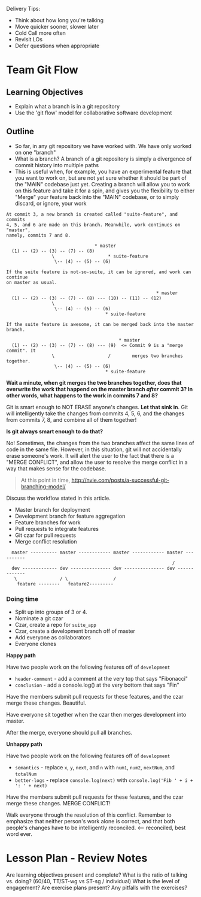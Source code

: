 Delivery Tips:

* Think about how long you're talking
* Move quicker sooner, slower later
* Cold Call more often
* Revisit LOs
* Defer questions when appropriate

# Team Git Flow

## Learning Objectives

* Explain what a branch is in a git repository
* Use the 'git flow' model for collaborative software development

## Outline

* So far, in any git repository we have worked with. We have only worked on one
  "branch"
* What is a branch? A branch of a git repository is simply a divergence of commit
  history into multiple paths
* This is useful when, for example, you have an experimental feature that you
  want to work on, but are not yet sure whether it should be part of the "MAIN"
  codebase just yet. Creating a branch will allow you to work on this feature
  and take it for a spin, and gives you the flexibility to either "Merge" your
  feature back into the "MAIN" codebase, or to simply discard, or ignore, your
  work

```
At commit 3, a new branch is created called "suite-feature", and commits
4, 5, and 6 are made on this branch. Meanwhile, work continues on "master",
namely, commits 7 and 8.

                                 * master
  (1) -- (2) -- (3) -- (7) -- (8)
                 \                    * suite-feature
                  \-- (4) -- (5) -- (6)

```

```
If the suite feature is not-so-suite, it can be ignored, and work can continue
on master as usual.

                                                        * master
  (1) -- (2) -- (3) -- (7) -- (8) --- (10) -- (11) -- (12)
                 \
                  \-- (4) -- (5) -- (6)
                                     * suite-feature

```

```
If the suite feature is awesome, it can be merged back into the master branch.

                                          * master
  (1) -- (2) -- (3) -- (7) -- (8) --- (9)  <= Commit 9 is a "merge commit". It
                 \                    /        merges two branches together.
                  \-- (4) -- (5) -- (6)
                                     * suite-feature

```

**Wait a minute, when git merges the two branches together, does that overwrite
the work that happend on the master branch *after* commit 3? In other words,
what happens to the work in commits 7 and 8?**

Git is smart enough to NOT ERASE anyone's changes. **Let that sink in**. Git
will intelligently take the changes from commits 4, 5, 6, and the changes from
commits 7, 8, and combine all of them together!

**Is git always smart enough to do that?**

No! Sometimes, the changes from the two branches affect the same lines of code
in the same file. However, in this situation, git will not accidentally erase
someone's work. It will alert the user to the fact that there is a "MERGE
CONFLICT", and allow the user to resolve the merge conflict in a way that makes
sense for the codebase.

> At this point in time, http://nvie.com/posts/a-successful-git-branching-model/

Discuss the workflow stated in this article.

* Master branch for deployment
* Development branch for feature aggregation
* Feature branches for work
* Pull requests to integrate features
* Git czar for pull requests
* Merge conflict resolution

```
  master ---------- master ------------ master ------------ master ----------
                                                              /
  dev ------------- dev --------------- dev --------------- dev -------------
   \                / \                 /
    feature --------   feature2---------
```

### Doing time

* Split up into groups of 3 or 4.
* Nominate a git czar
* Czar, create a repo for `suite_app`
* Czar, create a development branch off of master
* Add everyone as collaborators
* Everyone clones

**Happy path**

Have two people work on the following features off of `development`

* `header-comment` - add a comment at the very top that says "Fibonacci"
* `conclusion` - add a console.log() at the very bottom that says "Fin"

Have the members submit pull requests for these features, and the czar merge
these changes. Beautiful.

Have everyone sit together when the czar then merges development into master.

After the merge, everyone should pull all branches.

**Unhappy path**

Have two people work on the following features off of `development`

* `semantics` - replace `x`, `y`, `next`, and `n` with `num1`, `num2`, `nextNum`, and `totalNum`
* `better-logs` - replace `console.log(next)` with `console.log('Fib ' + i + ': ' + next)`

Have the members submit pull requests for these features, and the czar merge
these changes. MERGE CONFLICT!

Walk everyone through the resolution of this conflict. Remember to emphasize that
neither person's work alone is correct, and that both people's changes have to
be intelligently reconciled. <-- reconciled, best word ever.

# Lesson Plan - Review Notes

Are learning objectives present and complete?
What is the ratio of talking vs. doing? (60/40, TT/ST-wg vs ST-sg / individual)
What is the level of engagement?
Are exercise plans present?
Any pitfalls with the exercises?
